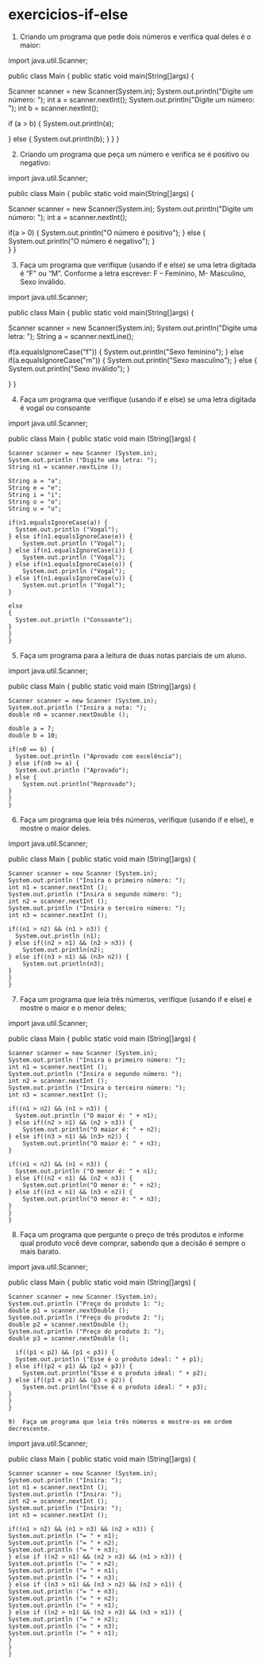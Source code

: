 # exercicios-if-else

1)	Criando um programa que pede dois números e verifica qual deles é o maior:

import java.util.Scanner;

public class Main {
   public static void main(String[]args) {

   Scanner scanner = new Scanner(System.in);
   System.out.println("Digite um número: ");
   int a = scanner.nextInt();
   System.out.println("Digite um número: ");
   int b = scanner.nextInt();
   
   if (a > b) {
       System.out.println(a);
       
   } else {
       System.out.println(b);
   }
}
}

2)	Criando um programa que peça um número e verifica se é positivo ou negativo:

import java.util.Scanner;

public class Main {
   public static void main(String[]args) {

   Scanner scanner = new Scanner(System.in);
   System.out.println("Digite um número: ");
   int a = scanner.nextInt();
   
   if(a > 0) {
       System.out.println("O número é positivo");
   } else {
       System.out.println("O número é negativo");
   }  
}
}

3)	 Faça um programa que verifique (usando if e else) se uma letra digitada é “F” ou “M”. Conforme a letra escrever: F – Feminino, M- Masculino, Sexo inválido.

import java.util.Scanner;

public class Main {
   public static void main(String[]args) {

   Scanner scanner = new Scanner(System.in);
   System.out.println("Digite uma letra: ");
   String a = scanner.nextLine();
   
   if(a.equalsIgnoreCase("f")) {
       System.out.println("Sexo feminino");
   } else if(a.equalsIgnoreCase("m")) {
       System.out.println("Sexo masculino");
   } else {
       System.out.println("Sexo inválido");
   }
 
}
}

4)	Faça um programa que verifique (usando if e else) se uma letra digitada é vogal ou consoante

import java.util.Scanner;

public class Main
{
  public static void main (String[]args)
  {

    Scanner scanner = new Scanner (System.in);
    System.out.println ("Digite uma letra: ");
    String n1 = scanner.nextLine ();
    
    String a = "a";
    String e = "e";
    String i = "i";
    String o = "o";
    String u = "u";

    if(n1.equalsIgnoreCase(a)) {
      System.out.println ("Vogal");
    } else if(n1.equalsIgnoreCase(e)) {
        System.out.println ("Vogal");
    } else if(n1.equalsIgnoreCase(i)) {
        System.out.println ("Vogal");
    } else if(n1.equalsIgnoreCase(o)) {
        System.out.println ("Vogal");
    } else if(n1.equalsIgnoreCase(u)) {
        System.out.println ("Vogal");
    }
    
    else
    {
      System.out.println ("Consoante");
    }
    }
    }

5)	 Faça um programa para a leitura de duas notas parciais de um aluno.

import java.util.Scanner;

public class Main
{
  public static void main (String[]args)
  {

    Scanner scanner = new Scanner (System.in);
    System.out.println ("Insira a nota: ");
    double n0 = scanner.nextDouble ();
    
    double a = 7;
    double b = 10;
    
    if(n0 == b) {
      System.out.println ("Aprovado com excelência");
    } else if(n0 >= a) {
      System.out.println ("Aprovado");
    } else {
        System.out.println("Reprovado");
    }
    }
    }

6)	Faça um programa que leia três números, verifique (usando if e else), e mostre o maior deles.

import java.util.Scanner;

public class Main
{
  public static void main (String[]args)
  {

    Scanner scanner = new Scanner (System.in);
    System.out.println ("Insira o primeiro número: ");
    int n1 = scanner.nextInt ();
    System.out.println ("Insira o segundo número: ");
    int n2 = scanner.nextInt ();
    System.out.println ("Insira o terceiro número: ");
    int n3 = scanner.nextInt ();
    
    if((n1 > n2) && (n1 > n3)) {
      System.out.println (n1);
    } else if((n2 > n1) && (n2 > n3)) {
        System.out.println(n2);
    } else if((n3 > n1) && (n3> n2)) {
        System.out.println(n3);
    } 
    }
    }

7)	Faça um programa que leia três números, verifique (usando if e else) e mostre o maior e o menor deles;

import java.util.Scanner;

public class Main
{
  public static void main (String[]args)
  {

    Scanner scanner = new Scanner (System.in);
    System.out.println ("Insira o primeiro número: ");
    int n1 = scanner.nextInt ();
    System.out.println ("Insira o segundo número: ");
    int n2 = scanner.nextInt ();
    System.out.println ("Insira o terceiro número: ");
    int n3 = scanner.nextInt ();
    
    if((n1 > n2) && (n1 > n3)) {
      System.out.println ("O maior é: " + n1);
    } else if((n2 > n1) && (n2 > n3)) {
        System.out.println("O maior é: " + n2);
    } else if((n3 > n1) && (n3> n2)) {
        System.out.println("O maior é: " + n3);
    } 
    
    if((n1 < n2) && (n1 < n3)) {
      System.out.println ("O menor é: " + n1);
    } else if((n2 < n1) && (n2 < n3)) {
        System.out.println("O menor é: " + n2);
    } else if((n3 < n1) && (n3 < n2)) {
        System.out.println("O menor é: " + n3);
    } 
    }
    }

8)	Faça um programa que pergunte o preço de três produtos e informe qual produto você deve comprar, sabendo que a decisão é sempre o mais barato. 

import java.util.Scanner;

public class Main
{
  public static void main (String[]args)
  {

    Scanner scanner = new Scanner (System.in);
    System.out.println ("Preço do produto 1: ");
    double p1 = scanner.nextDouble ();
    System.out.println ("Preço do produto 2: ");
    double p2 = scanner.nextDouble ();
    System.out.println ("Preço do produto 3: ");
    double p3 = scanner.nextDouble ();
    
      if((p1 < p2) && (p1 < p3)) {
      System.out.println ("Esse é o produto ideal: " + p1);
    } else if((p2 < p1) && (p2 < p3)) {
        System.out.println("Esse é o produto ideal: " + p2);
    } else if((p3 < p1) && (p3 < p2)) {
        System.out.println("Esse é o produto ideal: " + p3);
    } 
    }
    }
    
    9)	Faça um programa que leia três números e mostre-os em ordem decrescente. 

import java.util.Scanner;

public class Main
{
  public static void main (String[]args)
  {

    Scanner scanner = new Scanner (System.in);
    System.out.println ("Insira: ");
    int n1 = scanner.nextInt ();
    System.out.println ("Insira: ");
    int n2 = scanner.nextInt ();
    System.out.println ("Insira: ");
    int n3 = scanner.nextInt ();
    
    if((n1 > n2) && (n1 > n3) && (n2 > n3)) {
    System.out.println ("= " + n1);
    System.out.println ("= " + n2);
    System.out.println ("= " + n3);
    } else if ((n2 > n1) && (n2 > n3) && (n1 > n3)) {
    System.out.println ("= " + n2);
    System.out.println ("= " + n1);
    System.out.println ("= " + n3);
    } else if ((n3 > n1) && (n3 > n2) && (n2 > n1)) {
    System.out.println ("= " + n3);
    System.out.println ("= " + n2);
    System.out.println ("= " + n1);
    } else if ((n2 > n1) && (n2 > n3) && (n3 > n1)) {
    System.out.println ("= " + n2);
    System.out.println ("= " + n3);
    System.out.println ("= " + n1);
    }
    }
    }

